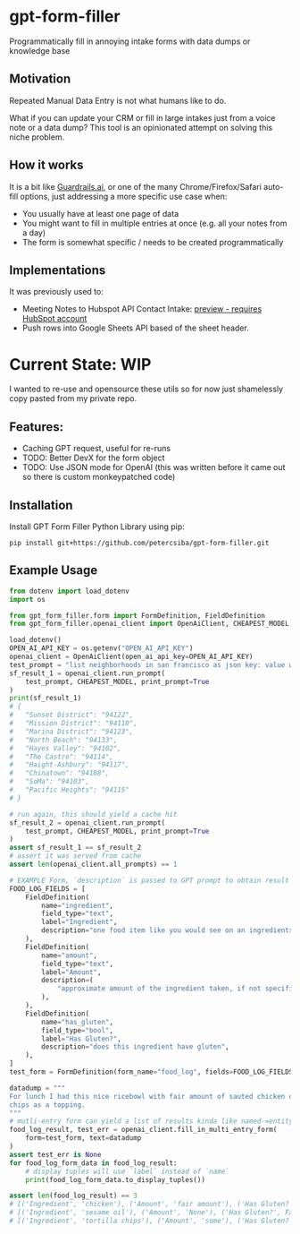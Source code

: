 # gpt-form-filler
Programmatically fill in annoying intake forms with data dumps or knowledge base


## Motivation
Repeated Manual Data Entry is not what humans like to do. 

What if you can update your CRM or fill in large intakes just from a voice note or a data dump?
This tool is an opinionated attempt on solving this niche problem.

## How it works
It is a bit like [Guardrails.ai](https://github.com/guardrails-ai/guardrails),
or one of the many Chrome/Firefox/Safari auto-fill options,
just addressing a more specific use case when:
* You usually have at least one page of data
* You might want to fill in multiple entries at once (e.g. all your notes from a day)
* The form is somewhat specific / needs to be created programmatically

## Implementations
It was previously used to:
* Meeting Notes to Hubspot API Contact Intake: [preview - requires HubSpot account](https://app.hubspot.com/ecosystem/43920988/marketplace/apps/_preview/voxana-voice-data-entry-2150554)
* Push rows into Google Sheets API based of the sheet header. 

# Current State: WIP
I wanted to re-use and opensource these utils so for now just shamelessly copy pasted from my private repo.

## Features:
* Caching GPT request, useful for re-runs
* TODO: Better DevX for the form object
* TODO: Use JSON mode for OpenAI (this was written before it came out so there is custom monkeypatched code)

## Installation
Install GPT Form Filler Python Library using pip:

```shell
pip install git+https://github.com/petercsiba/gpt-form-filler.git
```

## Example Usage
```python
from dotenv import load_dotenv
import os

from gpt_form_filler.form import FormDefinition, FieldDefinition
from gpt_form_filler.openai_client import OpenAiClient, CHEAPEST_MODEL

load_dotenv()
OPEN_AI_API_KEY = os.getenv("OPEN_AI_API_KEY")
openai_client = OpenAiClient(open_ai_api_key=OPEN_AI_API_KEY)
test_prompt = "list neighborhoods in san francisco as json key: value where key is name and value is zip code"
sf_result_1 = openai_client.run_prompt(
    test_prompt, CHEAPEST_MODEL, print_prompt=True
)
print(sf_result_1)
# {
#   "Sunset District": "94122",
#   "Mission District": "94110",
#   "Marina District": "94123",
#   "North Beach": "94133",
#   "Hayes Valley": "94102",
#   "The Castro": "94114",
#   "Haight-Ashbury": "94117",
#   "Chinatown": "94108",
#   "SoMa": "94103",
#   "Pacific Heights": "94115"
# }

# run again, this should yield a cache hit
sf_result_2 = openai_client.run_prompt(
    test_prompt, CHEAPEST_MODEL, print_prompt=True
)
assert sf_result_1 == sf_result_2
# assert it was served from cache
assert len(openai_client.all_prompts) == 1

# EXAMPLE Form, `description` is passed to GPT prompt to obtain result `name` of type == `field_type` 
FOOD_LOG_FIELDS = [
    FieldDefinition(
        name="ingredient",
        field_type="text",
        label="Ingredient",
        description="one food item like you would see on an ingredients list",
    ),
    FieldDefinition(
        name="amount",
        field_type="text",
        label="Amount",
        description=(
            "approximate amount of the ingredient taken, if not specified it can be just using 'a bit' or 'some"
        ),
    ),
    FieldDefinition(
        name="has_gluten",
        field_type="bool",
        label="Has Gluten?",
        description="does this ingredient have gluten",
    ),
]
test_form = FormDefinition(form_name="food_log", fields=FOOD_LOG_FIELDS)

datadump = """
For lunch I had this nice ricebowl with fair amount of sauted chicken over sesame oil and some smashed tortilla
chips as a topping.
"""
# mutli-entry form can yield a list of results kinda like named-=entity-extraction (works much better with GPT4)
food_log_result, test_err = openai_client.fill_in_multi_entry_form(
    form=test_form, text=datadump
)
assert test_err is None
for food_log_form_data in food_log_result:
    # display tuples will use `label` instead of `name`
    print(food_log_form_data.to_display_tuples())

assert len(food_log_result) == 3
# [('Ingredient', 'chicken'), ('Amount', 'fair amount'), ('Has Gluten?', False)]
# [('Ingredient', 'sesame oil'), ('Amount', 'None'), ('Has Gluten?', False)]
# [('Ingredient', 'tortilla chips'), ('Amount', 'some'), ('Has Gluten?', True)]
```